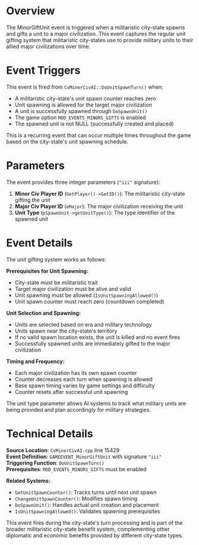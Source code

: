 # Overview

The MinorGiftUnit event is triggered when a militaristic city-state spawns and gifts a unit to a major civilization. This event captures the regular unit gifting system that militaristic city-states use to provide military units to their allied major civilizations over time.

# Event Triggers

This event is fired from `CvMinorCivAI::DoUnitSpawnTurn()` when:
- A militaristic city-state's unit spawn counter reaches zero
- Unit spawning is allowed for the target major civilization
- A unit is successfully spawned through `DoSpawnUnit()`
- The game option `MOD_EVENTS_MINORS_GIFTS` is enabled
- The spawned unit is not NULL (successfully created and placed)

This is a recurring event that can occur multiple times throughout the game based on the city-state's unit spawning schedule.

# Parameters

The event provides three integer parameters (`"iii"` signature):

1. **Minor Civ Player ID** (`GetPlayer()->GetID()`): The militaristic city-state gifting the unit
2. **Major Civ Player ID** (`eMajor`): The major civilization receiving the unit  
3. **Unit Type** (`pSpawnUnit->getUnitType()`): The type identifier of the spawned unit

# Event Details

The unit gifting system works as follows:

**Prerequisites for Unit Spawning:**
- City-state must be militaristic trait
- Target major civilization must be alive and valid
- Unit spawning must be allowed (`IsUnitSpawningAllowed()`)
- Unit spawn counter must reach zero (countdown completed)

**Unit Selection and Spawning:**
- Units are selected based on era and military technology
- Units spawn near the city-state's territory
- If no valid spawn location exists, the unit is killed and no event fires
- Successfully spawned units are immediately gifted to the major civilization

**Timing and Frequency:**
- Each major civilization has its own spawn counter
- Counter decreases each turn when spawning is allowed
- Base spawn timing varies by game settings and difficulty
- Counter resets after successful unit spawning

The unit type parameter allows AI systems to track what military units are being provided and plan accordingly for military strategies.

# Technical Details

**Source Location**: `CvMinorCivAI.cpp` line 15429  
**Event Definition**: `GAMEEVENT_MinorGiftUnit` with signature `"iii"`  
**Triggering Function**: `DoUnitSpawnTurn()`  
**Prerequisites**: `MOD_EVENTS_MINORS_GIFTS` must be enabled  

**Related Systems:**
- `GetUnitSpawnCounter()`: Tracks turns until next unit spawn
- `ChangeUnitSpawnCounter()`: Modifies spawn timing
- `DoSpawnUnit()`: Handles actual unit creation and placement
- `IsUnitSpawningAllowed()`: Validates spawning prerequisites

This event fires during the city-state's turn processing and is part of the broader militaristic city-state benefit system, complementing other diplomatic and economic benefits provided by different city-state types.